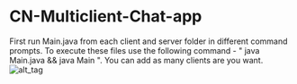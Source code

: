 # CN-Multiclient-Chat-app
First run Main.java from each client and server folder in different command prompts.
To execute these files use the following command - " java Main.java && java Main ".
You can add as many clients are you want.
![alt_tag](https://drive.google.com/file/d/1U1Ug8L7Lvt9XWduVwRYKdyKl7f0YzCl5/view?usp=sharing)
